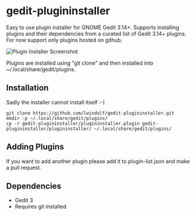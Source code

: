 # gedit-plugininstaller

Easy to use plugin installer for GNOME Gedit 3.14+. Supports installing plugins and their dependencies from a curated list of Gedit 3.14+ plugins. For now support only plugins hosted on github.

![Plugin Installer Screenshot](https://lzone.de/images/gedit-plugininstaller.png)

Plugins are installed using "git clone" and then installed into ~/.local/share/gedit/plugins.

## Installation

Sadly the installer cannot install itself :-)

    git clone https://github.com/lwindolf/gedit-plugininstaller.git
    mkdir -p ~/.local/share/gedit/plugins/
    cp -r gedit-plugininstaller/plugininstaller.plugin gedit-plugininstaller/plugininstaller/ ~/.local/share/gedit/plugins/

## Adding Plugins

If you want to add another plugin please add it to plugin-list.json and make a pull request.

## Dependencies

* Gedit 3
* Requires git installed
